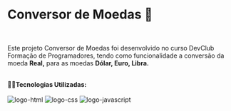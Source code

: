 <h1>Conversor de Moedas 💸</h1>
<br>
<p>Este projeto Conversor de Moedas foi desenvolvido no curso DevClub Formação de Programadores, tendo como funcionalidade a conversão da moeda <strong>Real,</strong> para as moedas <strong>Dólar, Euro, Libra.</strong> </p>
<br>👨‍💻<strong>Tecnologias Utilizadas:</strong></b>
<br>
<br>
<img src="https://img.shields.io/badge/HTML-239120?style=for-the-badge&logo=html5&logoColor=white" alt= " logo-html"/>
<img src="https://img.shields.io/badge/CSS-239120?&style=for-the-badge&logo=css3&logoColor=white" alt="logo-css" />
<img src="https://img.shields.io/badge/JavaScript-F7DF1E?style=for-the-badge&logo=javascript&logoColor=black" alt="logo-javascript" />
<br>
<br>
 
 <img src="">
